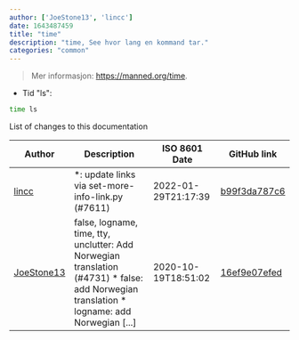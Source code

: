 ```yaml
---
author: ['JoeStone13', 'lincc']
date: 1643487459
title: "time"
description: "time, See hvor lang en kommand tar."
categories: "common"
---
```

> Mer informasjon: <https://manned.org/time>.

- Tid "ls":

```bash
time ls
```
List of changes to this documentation


Author | Description | ISO 8601 Date | GitHub link
------|-----|-----|-----
[lincc](mailto:46962923+blueskyson@users.noreply.github.com) | *: update links via set-more-info-link.py (#7611) | 2022-01-29T21:17:39 | [b99f3da787c6](https://github.com/tldr-pages/tldr/commit/b99f3da787c6f43a545b9cb5ebd8265b1367fbc4)
[JoeStone13](mailto:jostein_97@hotmail.com) | false, logname, time, tty, unclutter: Add Norwegian translation (#4731) * false: add Norwegian translation * logname: add Norwegian [...] | 2020-10-19T18:51:02 | [16ef9e07efed](https://github.com/tldr-pages/tldr/commit/16ef9e07efeda6393c9f318d85b1f5733b2bef90)

